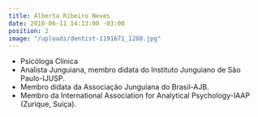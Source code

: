 ```yaml
---
title: Alberta Ribeiro Neves
date: 2018-06-11 14:13:00 -03:00
position: 2
image: "/uploads/dentist-1191671_1280.jpg"
---
```


* Psicóloga Clínica
* Analista Junguiana, membro didata do Instituto Junguiano de São Paulo-IJUSP.
* Membro didata da Associação Junguiana do Brasil-AJB.
* Membro da International Association for Analytical Psychology-IAAP (Zurique, Suíça).